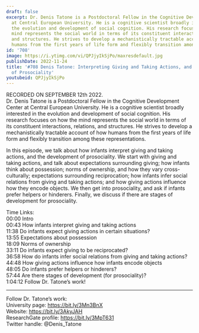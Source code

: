 ```yaml
---
draft: false
excerpt: Dr. Denis Tatone is a Postdoctoral Fellow in the Cognitive Development Center
  at Central European University. He is a cognitive scientist broadly interested in
  the evolution and development of social cognition. His research focuses on how the
  mind represents the social world in terms of its constituent interactions, relations,
  and structures. He strives to develop a mechanistically tractable account of how
  humans from the first years of life form and flexibly transition among these representations.
id: '708'
image: https://i.ytimg.com/vi/QPJjyIkSjPo/maxresdefault.jpg
publishDate: 2022-11-24
title: '#708 Denis Tatone: Interpreting Giving and Taking Actions, and the Development
  of Prosociality'
youtubeid: QPJjyIkSjPo
---
```

<div class="timelinks">

RECORDED ON SEPTEMBER 12th 2022.  
Dr. Denis Tatone is a Postdoctoral Fellow in the Cognitive Development Center at Central European University. He is a cognitive scientist broadly interested in the evolution and development of social cognition. His research focuses on how the mind represents the social world in terms of its constituent interactions, relations, and structures. He strives to develop a mechanistically tractable account of how humans from the first years of life form and flexibly transition among these representations.

In this episode, we talk about how infants interpret giving and taking actions, and the development of prosociality. We start with giving and taking actions, and talk about expectations surrounding giving; how infants think about possession; norms of ownership, and how they vary cross-culturally; expectations surrounding reciprocation; how infants infer social relations from giving and taking actions; and how giving actions influence how they encode objects. We then get into prosociality, and ask if infants prefer helpers or hinderers. Finally, we discuss if there are stages of development for prosociality.

Time Links:  
<time>00:00</time> Intro  
<time>00:43</time> How infants interpret giving and taking actions  
<time>11:38</time> Do infants expect giving actions in certain situations?  
<time>13:55</time> Expectations about possession  
<time>18:09</time> Norms of ownership  
<time>33:11</time> Do infants expect giving to be reciprocated?  
<time>36:58</time> How do infants infer social relations from giving and taking actions?  
<time>44:48</time> How giving actions influence how infants encode objects  
<time>48:05</time> Do infants prefer helpers or hinderers?  
<time>57:44</time> Are there stages of development (for prosociality)?  
<time>1:04:12</time> Follow Dr. Tatone’s work!

---

Follow Dr. Tatone’s work:  
University page: https://bit.ly/3Mn3BnX  
Website: https://bit.ly/3AkyJAH  
ResearchGate profile: https://bit.ly/3MpT631  
Twitter handle: @Denis_Tatone
</div>

